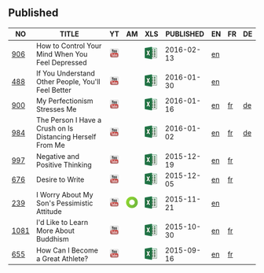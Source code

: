 ## Published

| NO | TITLE         | YT | AM | XLS | PUBLISHED | EN | FR | DE |
|----| ------------- |----|----|-----|-----------|----|----|----|
| [906](sub/906) | How to Control Your Mind When You Feel Depressed | [<img src=img/youtube.png width=25>](https://youtu.be/PQomKbgB45w) |  | [![](img/excel.png)](https://github.com/jungtosociety/dharma-qna/raw/master/sub/906/en-906-depression.xlsx) | 2016-02-13 | [en](sub/906/en-906-depression.sbv) |  |  |
| [488](sub/488) | If You Understand Other People, You'll Feel Better | [<img src=img/youtube.png width=25>](https://youtu.be/AUg_2sNt5qc) |  | [![](img/excel.png)](https://github.com/jungtosociety/dharma-qna/raw/master/sub/488/en-488-understand.xlsx) | 2016-01-30 | [en](sub/488/en-488-understand.sbv) |  |  |
| [900](sub/900) | My Perfectionism Stresses Me | [<img src=img/youtube.png width=25>](https://youtu.be/utumcS1iGvM) |  | [![](img/excel.png)](https://github.com/jungtosociety/dharma-qna/raw/master/sub/900/en-900-perfectionism.xlsx) | 2016-01-16 | [en](sub/900/en-900-perfectionism.sbv) | [fr](sub/900/fr-900-perfectionism.sbv) | [de](sub/900/de-900-perfectionism.sbv) |
| [984](sub/984) | The Person I Have a Crush on Is Distancing Herself From Me | [<img src=img/youtube.png width=25>](https://youtu.be/dSGAi_avjss) |  | [![](img/excel.png)](https://github.com/jungtosociety/dharma-qna/raw/master/sub/984/en-984-crush.xlsx) | 2016-01-02 | [en](sub/984/en-984-crush.sbv) | [fr](sub/984/fr-984-crush.sbv) | [de](sub/984/de-984-crush.sbv) |
| [997](sub/997) | Negative and Positive Thinking | [<img src=img/youtube.png width=25>](https://youtu.be/ScaKEct3C5c) |  | [![](img/excel.png)](https://github.com/jungtosociety/dharma-qna/raw/master/sub/997/en-997-negative-thinking.xlsx) | 2015-12-19 | [en](sub/997/en-997-negative-thinking.sbv) | [fr](sub/997/fr-997-negative-thinking.sbv) |  |
| [676](sub/676) | Desire to Write | [<img src=img/youtube.png width=25>](https://youtu.be/y188f7eU1TU) |  | [![](img/excel.png)](https://github.com/jungtosociety/dharma-qna/raw/master/sub/676/en-676-fairy-tale-author.xlsx) | 2015-12-05 | [en](sub/676/en-676-fairy-tale-author.sbv) | [fr](sub/676/fr-676-fairy-tale-author.sbv) |  |
| [239](sub/239) | I Worry About My Son's Pessimistic Attitude | [<img src=img/youtube.png width=25>](https://youtu.be/PdiVY7Y9KNk) | [<img src=img/amara.png width=25>](http://amara.org/en/videos/WrL0SB21tD0j) | [![](img/excel.png)](https://github.com/jungtosociety/dharma-qna/raw/master/sub/239/en-239-pessimistic-son.xlsx) | 2015-11-21 | [en](sub/239/en-239-pessimistic-son.sbv) |  |  |
| [1081](sub/1081) | I'd Like to Learn More About Buddhism | [<img src=img/youtube.png width=25>](https://youtu.be/yp_X0KQPqyg) |  | [![](img/excel.png)](https://github.com/jungtosociety/dharma-qna/raw/master/sub/1081/en-1081-buddhism.xlsx) | 2015-10-30 | [en](sub/1081/en-1081-buddhism.sbv) | [fr](sub/1081/fr-1081-buddhism.sbv) |  |
| [655](sub/655) | How Can I Become a Great Athlete? | [<img src=img/youtube.png width=25>](https://youtu.be/NzMGrgklWyA) |  | [![](img/excel.png)](https://github.com/jungtosociety/dharma-qna/raw/master/sub/655/en-655-good-athelete.xlsx) | 2015-09-16 | [en](sub/655/en-655-good-athelete.sbv) | [fr](sub/655/fr-655-good-athelete.sbv) |  |
